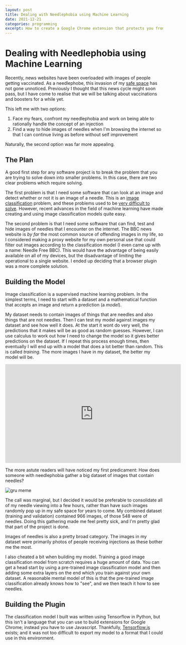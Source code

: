 ```yaml
---
layout: post
title: Dealing with Needlephobia using Machine Learning
date: 2021-12-21
categories: programming
excerpt: How to create a Google Chrome extension that protects you from pictures of needles on the internet.
---
```


# Dealing with Needlephobia using Machine Learning

Recently, news websites have been overloaded with images of people getting vaccinated. As a needlephobe, this invasion of my [safe space](https://www.youtube.com/watch?v=sXQkXXBqj_U) has not gone unnoticed. Previously I thought that this news cycle might soon pass, but I have come to realise that we will be talking about vaccinations and boosters for a while yet.

This left me with two options:

1. Face my fears, confront my needlephobia and work on being able to rationally handle the concept of an injection
2. Find a way to hide images of needles when I'm browsing the internet so that I can continue living as before without self improvement

Naturally, the second option was far more appealing.

## The Plan

A good first step for any software project is to break the problem that you are trying to solve down into smaller problems. In this case, there are two clear problems which require solving.

The first problem is that I need some software that can look at an image and detect whether or not it is an image of a needle. This is an [image classification](https://cs231n.github.io/classification/) problem, and these problems used to be [very difficult to solve](https://xkcd.com/1425/). However, recent advances in the field of machine learning have made creating and using image classification models quite easy.

The second problem is that I need some software that can find, test and hide images of needles that I encounter on the internet. The BBC news website is _by far_ the most common source of offending images in my life, so I considered making a proxy website for my own personal use that could filter out images according to the classification model (I even came up with a name: Needle Free BBC). This would have the advantage of being easily available on all of my devices, but the disadvantage of limiting the operational to a single website. I ended up deciding that a browser plugin was a more complete solution.

## Building the Model

Image classification is a supervised machine learning problem. In the simplest terms, I need to start with a dataset and a mathematical function that accepts an image and return a prediction (a _model_).

My dataset needs to contain images of things that are needles and also things that are not needles. Then I can test my model against images my dataset and see how well it does. At the start it wont do very well, the predictions that it makes will be as good as random guesses. However, I can use calculus to work out how I need to change the model so it gives better predictions on the dataset. If I repeat this process enough times, then eventually I will end up with a model that does a lot better than random. This is called _training_. The more images I have in my dataset, the better my model will be.

<iframe width="560" height="315" src="https://www.youtube.com/embed/R9OHn5ZF4Uo" title="YouTube video player" frameborder="0" allow="accelerometer; autoplay; clipboard-write; encrypted-media; gyroscope; picture-in-picture" allowfullscreen></iframe>

The more astute readers will have noticed my first predicament: How does someone with needlephobia gather a big dataset of images that contain needles?

![gru meme](https://i.imgflip.com/5yofow.jpg)

The call was marginal, but I decided it would be preferable to consolidate all of my needle viewing into a few hours, rather than have such images randomly pop up in my safe space for years to come. My combined dataset (training and validation) contained 966 images, of those 548 were of needles. Doing this gathering made me feel pretty sick, and I'm pretty glad that part of the project is done.

Images of needles is also a pretty broad category. The images in my dataset were primarily photos of people receiving injections as these bother me the most.

I also cheated a bit when building my model. Training a good image classification model from scratch requires a huge amount of data. You can get a head start by using a pre-trained image classification model and then adding some extra layers on the end which you train against your own dataset. A reasonable mental model of this is that the pre-trained image classification already knows how to "see", and we then teach it how to see needles.

## Building the Plugin

The classification model I built was written using Tensorflow in Python, but this isn't a language that you can use to build extensions for Google Chrome; instead you have to use Javascript. Thankfully, [Tensorflow.js](https://www.tensorflow.org/js) exists; and it was not too difficult to export my model to a format that I could use in this environment.
